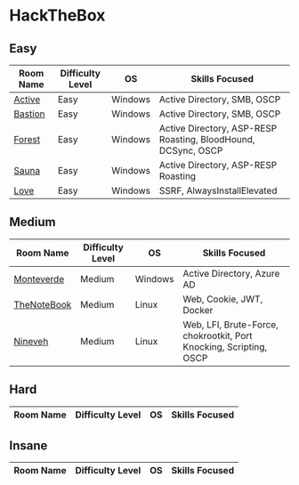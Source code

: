 # HackTheBox

## Easy

| Room Name                                                    | Difficulty Level | OS    | Skills Focused                                               |
| ------------------------------------------------------------ | ---------------- | ------- | ------------------------------------------------------------ |
| [Active](HackTheBox/Easy/Active/Active.md)     | Easy             | Windows   | Active Directory, SMB,  OSCP                                |
| [Bastion](HackTheBox/Easy/Bastion/Bastion.md)                          | Easy             | Windows   | Active Directory, SMB, OSCP                                |
| [Forest](HackTheBox/Easy/Forest/Forest.md)               | Easy             | Windows   | Active Directory, ASP-RESP Roasting, BloodHound, DCSync, OSCP         |
| [Sauna](HackTheBox/Easy/Sauna/Sauna.md)        | Easy             | Windows   | Active Directory, ASP-RESP Roasting                                              |
| [Love](HackTheBox/Easy/Love/Love.md)        | Easy             | Windows   | SSRF, AlwaysInstallElevated                                           |

## Medium

| Room Name                                                   | Difficulty Level | OS  | Skills Focused                                        |
| ----------------------------------------------------------- | ---------------- | ----- | ----------------------------------------------------- |
| [Monteverde](HackTheBox/Medium/Monteverde/Monteverde.md)                      | Medium             | Windows   | Active Directory, Azure AD                            |
| [TheNoteBook](HackTheBox/Medium/TheNoteBook/TheNoteBook.md)                      | Medium             | Linux   | Web, Cookie, JWT, Docker                   |
| [Nineveh](HackTheBox/Medium/Nineveh/Nineveh.md)                      | Medium             | Linux   | Web, LFI, Brute-Force, chokrootkit, Port Knocking, Scripting, OSCP      |

## Hard

| Room Name                                                   | Difficulty Level | OS  | Skills Focused                                        |
| ----------------------------------------------------------- | ---------------- | ----- | ----------------------------------------------------- |

## Insane

| Room Name                                                   | Difficulty Level | OS  | Skills Focused                                        |
| ----------------------------------------------------------- | ---------------- | ----- | ----------------------------------------------------- |

